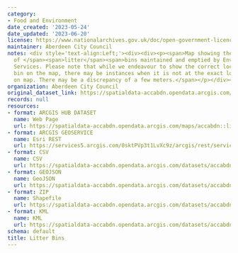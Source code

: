 ```yaml
---
category:
- Food and Environment
date_created: '2023-05-24'
date_updated: '2023-06-20'
license: https://www.nationalarchives.gov.uk/doc/open-government-licence/version/3/
maintainer: Aberdeen City Council
notes: <div style='text-align:Left;'><div><div><p><span>Map showing the locations
  of </span><span>litter</span><span>bins maintained and emptied by Environmental
  Services. Please note that while we endeavour to show the correct location of each
  bin on the map, there may be instances when it is not at the exact location shown
  on map. There may be a discrepancy of a few meters.</span></p></div></div></div>
organization: Aberdeen City Council
original_dataset_link: https://spatialdata-accabdn.opendata.arcgis.com/maps/accabdn::litter-bins
records: null
resources:
- format: ARCGIS HUB DATASET
  name: Web Page
  url: https://spatialdata-accabdn.opendata.arcgis.com/maps/accabdn::litter-bins
- format: ARCGIS GEOSERVICE
  name: Esri REST
  url: https://services5.arcgis.com/0sktPVp3t1LvXc9z/arcgis/rest/services/Litter_Bins/FeatureServer/69
- format: CSV
  name: CSV
  url: https://spatialdata-accabdn.opendata.arcgis.com/datasets/accabdn::litter-bins.csv?outSR=%7B%22latestWkid%22%3A27700%2C%22wkid%22%3A27700%7D
- format: GEOJSON
  name: GeoJSON
  url: https://spatialdata-accabdn.opendata.arcgis.com/datasets/accabdn::litter-bins.geojson?outSR=%7B%22latestWkid%22%3A27700%2C%22wkid%22%3A27700%7D
- format: ZIP
  name: Shapefile
  url: https://spatialdata-accabdn.opendata.arcgis.com/datasets/accabdn::litter-bins.zip?outSR=%7B%22latestWkid%22%3A27700%2C%22wkid%22%3A27700%7D
- format: KML
  name: KML
  url: https://spatialdata-accabdn.opendata.arcgis.com/datasets/accabdn::litter-bins.kml?outSR=%7B%22latestWkid%22%3A27700%2C%22wkid%22%3A27700%7D
schema: default
title: Litter Bins
---
```

